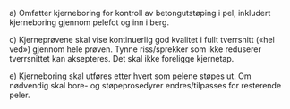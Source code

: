 a) Omfatter kjerneboring for kontroll av betongutstøping i pel, inkludert kjerneboring gjennom pelefot og inn i berg.

c) Kjerneprøvene skal vise kontinuerlig god kvalitet i fullt tverrsnitt («hel ved») gjennom hele prøven. Tynne riss/sprekker som ikke reduserer tverrsnittet kan aksepteres. Det skal ikke foreligge kjernetap.

e) Kjerneboring skal utføres etter hvert som pelene støpes ut. Om nødvendig skal bore- og støpeprosedyrer endres/tilpasses for resterende peler.

